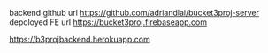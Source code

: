 backend github url https://github.com/adriandlai/bucket3proj-server
depoloyed FE url https://bucket3proj.firebaseapp.com

https://b3projbackend.herokuapp.com

